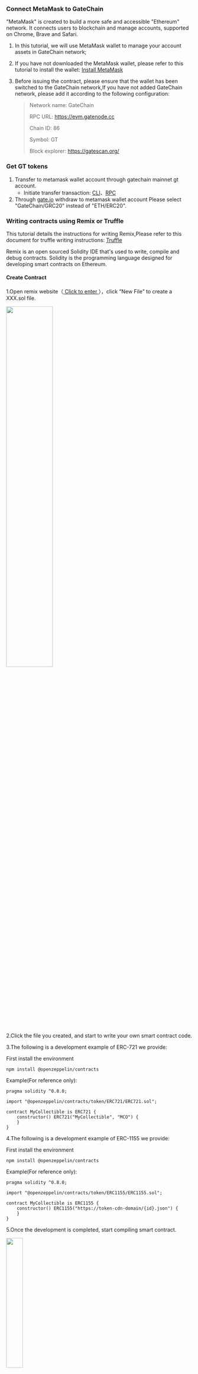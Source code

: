 
### Connect MetaMask to GateChain

"MetaMask" is created to build a more safe and accessible "Ethereum" network. It connects users to blockchain and manage accounts, supported on Chrome, Brave and Safari.

1. In this tutorial, we will use MetaMask wallet to manage your account assets in GateChain network;
2. If you have not downloaded the MetaMask wallet, please refer to this tutorial to install the wallet: [Install MetaMask](../tool-metamask/index.md)
3. Before issuing the contract, please ensure that the wallet has been switched to the GateChain network,If you have not added GateChain network, please add it according to the following configuration:

	> Network name: GateChain
	> 
	> RPC URL: https://evm.gatenode.cc
	>
	> Chain ID: 86
	> 
	> Symbol: GT
	> 
	> Block explorer: https://gatescan.org/ 


### Get GT tokens

1. Transfer to metamask wallet account through gatechain mainnet gt account.
	- Initiate transfer transaction: [CLI](../../developers/cli/tx/index.md#Send-Transaction)、[RPC](../../developers/api/tx/index.md#Send-Transaction)
2. Through <a href="https://www.gate.io/cn" target="_blank">gate.io</a> withdraw to metamask wallet account
Please select "GateChain/GRC20" instead of "ETH/ERC20".


### Writing contracts using Remix or Truffle

This tutorial details the instructions for writing Remix,Please refer to this document for truffle writing instructions: [Truffle](../tool-truffle/index.md)

Remix is an open sourced Solidity IDE that's used to write, compile and debug contracts. Solidity is the programming language designed for developing smart contracts on Ethereum.


#### Create Contract


1.Open remix website（<a href="http://remix.ethereum.org" target="_blank"> Click to enter </a>），click “New File” to create a XXX.sol file.

<a data-fancybox title="" href="@assets/img/en/remix1.png"><img src="@assets/img/en/remix1.png"  height=50% width=50%></a>

2.Click the file you created, and start to write your own smart contract code.

3.The following is a development example of ERC-721 we provide:

First install the environment

```
npm install @openzeppelin/contracts
```

Example(For reference only):

```
pragma solidity ^0.8.0;

import "@openzeppelin/contracts/token/ERC721/ERC721.sol";

contract MyCollectible is ERC721 {
    constructor() ERC721("MyCollectible", "MCO") {
    }
}
```
4.The following is a development example of ERC-1155 we provide:

First install the environment

```
npm install @openzeppelin/contracts
```

Example(For reference only):

```
pragma solidity ^0.8.0;

import "@openzeppelin/contracts/token/ERC1155/ERC1155.sol";

contract MyCollectible is ERC1155 {
    constructor() ERC1155("https://token-cdn-domain/{id}.json") {
    }
}

```

5.Once the development is completed, start compiling smart contract.

<a data-fancybox title="" href="@assets/img/en/remix2.png"><img src="@assets/img/en/remix2.png"  height=30% width=30%></a>

#### Deploy and Interact with Smart Contract

1. Once compilation is completed, start deploying the smart contract.

	<a data-fancybox title="" href="@assets/img/en/remix3.png"><img src="@assets/img/en/remix3.png"  height=30% width=30%></a>

2. Click“Deploy” to start to deploy the smart contract. Jump to MetaMask to connect to your account

	>（Make sure MetaMask network is on GateChain）

	<a data-fancybox title="" href="@assets/img/en/remix4.png"><img src="@assets/img/en/remix4.png"  height=30% width=30%></a>
	
3. Open the deployed contract and you can choose a functionality to interact with MetaMask!

	<a data-fancybox title="" href="@assets/img/en/remix5.png"><img src="@assets/img/en/remix5.png"  height=30% width=30%></a>
	
4. Query details about contract interaction on the gatechain block explorer.

	>Block explorer:<a href="https://gatescan.org/txs?lang=en_US" target="_blank">Click to enter</a>
	>
	>Example of mint transactions for ERC-721: <a href="https://gatescan.org/tx/0xcb26d417b550e11d86a0042873383bf5eae69209c4f8a5823071d0edd0501626?lang=en_US" target="_blank">Click to enter</a>
	
	
### Other

1. If you want to view your NFT on the metamask mobile terminal,Please jump to [Check your NFT on the MetaMask mobile](../metamask-mobile/index.md)

2. If you are new to smart contract development, please refer to this document to learn how to develop and compile contracts.
	- https://docs.openzeppelin.com/learn/developing-smart-contracts

3. Current NFT contracts are generally developed based on two official Ethereum specifications: ERC721 and ERC1155. For the difference between these two protocols, please refer to the official Ethereum documentation:
	- <a href="https://eips.ethereum.org/EIPS/eip-721" target="_blank">https://eips.ethereum.org/EIPS/eip-721</a> 
	- <a href="https://eips.ethereum.org/EIPS/eip-1155" target="_blank">https://eips.ethereum.org/EIPS/eip-1155</a>
